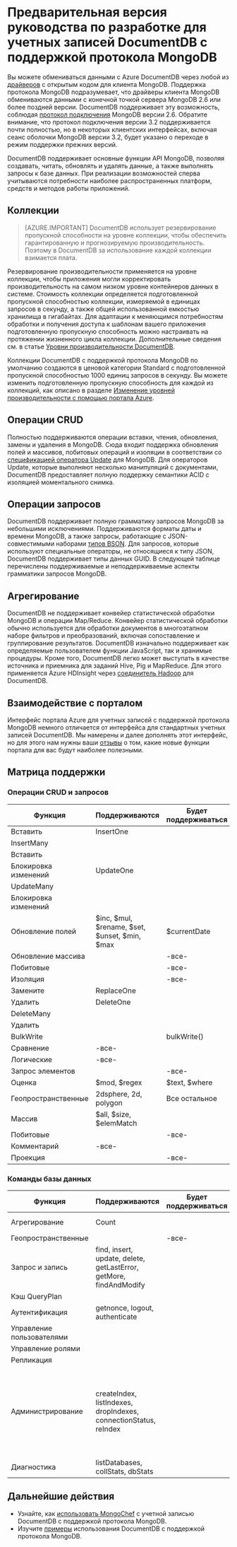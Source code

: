 <properties 
	pageTitle="Предварительная версия руководства по разработке учетных записей DocumentDB с поддержкой протокола MongoDB | Microsoft Azure" 
	description="Ознакомьтесь с руководством по разработке учетных записей DocumentDB с поддержкой протокола MongoDB (предварительная версия)." 
	services="documentdb" 
	authors="stephbaron" 
	manager="jhubbard" 
	editor="" 
	documentationCenter=""/>

<tags 
	ms.service="documentdb" 
	ms.workload="data-services" 
	ms.tgt_pltfrm="na" 
	ms.devlang="na" 
	ms.topic="article" 
	ms.date="08/23/2016" 
	ms.author="stbaro"/>

# Предварительная версия руководства по разработке для учетных записей DocumentDB с поддержкой протокола MongoDB

Вы можете обмениваться данными с Azure DocumentDB через любой из [драйверов](https://docs.mongodb.org/ecosystem/drivers/) с открытым кодом для клиента MongoDB. Поддержка протокола MongoDB подразумевает, что драйверы клиента MongoDB обмениваются данными с конечной точкой сервера MongoDB 2.6 или более поздней версии. DocumentDB поддерживает эту возможность, соблюдая [протокол подключения](https://docs.mongodb.org/manual/reference/mongodb-wire-protocol/) MongoDB версии 2.6. Обратите внимание, что протокол подключения версии 3.2 поддерживается почти полностью, но в некоторых клиентских интерфейсах, включая сеанс оболочки MongoDB версии 3.2, будет указано о переходе в режим поддержки прежних версий.

DocumentDB поддерживает основные функции API MongoDB, позволяя создавать, читать, обновлять и удалять данные, а также выполнять запросы к базе данных. При реализации возможностей сперва учитываются потребности наиболее распространенных платформ, средств и методов работы приложений.

## Коллекции

> [AZURE.IMPORTANT] DocumentDB использует резервирование пропускной способности на уровне коллекции, чтобы обеспечить гарантированную и прогнозируемую производительность. Поэтому в DocumentDB за использование каждой коллекции взимается плата.

Резервирование производительности применяется на уровне коллекции, чтобы приложения могли корректировать производительность на самом низком уровне контейнеров данных в системе. Стоимость коллекции определяется подготовленной пропускной способностью коллекции, измеряемой в единицах запросов в секунду, а также общей использованной емкостью хранилища в гигабайтах. Для адаптации к меняющимся потребностям обработки и получения доступа к шаблонам вашего приложения подготовленную пропускную способность можно настраивать на протяжении жизненного цикла коллекции. Дополнительные сведения см. в статье [Уровни производительности DocumentDB](documentdb-performance-levels.md).

Коллекции DocumentDB с поддержкой протокола MongoDB по умолчанию создаются в ценовой категории Standard с подготовленной пропускной способностью 1000 единиц запросов в секунду. Вы можете изменить подготовленную пропускную способность для каждой из коллекций, как описано в разделе [Изменение уровней производительности с помощью портала Azure](documentdb-performance-levels.md#changing-performance-levels-using-the-azure-portal).

## Операции CRUD

Полностью поддерживаются операции вставки, чтения, обновления, замены и удаления в MongoDB. Сюда входит поддержка обновления полей и массивов, побитовых операций и изоляции в соответствии со [спецификацией оператора Update](https://docs.mongodb.org/manual/reference/operator/update/) для MongoDB. Для операторов Update, которые выполняют несколько манипуляций с документами, DocumentDB предоставляет полную поддержку семантики ACID с изоляцией моментального снимка.

## Операции запросов

DocumentDB поддерживает полную грамматику запросов MongoDB за небольшими исключениями. Поддерживаются форматы даты и времени MongoDB, а также запросы, работающие с JSON-совместимыми наборами [типов BSON](https://docs.mongodb.org/manual/reference/bson-types/). Для запросов, которые используют специальные операторы, не относящиеся к типу JSON, DocumentDB поддерживает типы данных GUID. В следующей таблице перечислены поддерживаемые и неподдерживаемые аспекты грамматики запросов MongoDB.

## Агрегирование

DocumentDB не поддерживает конвейер статистической обработки MongoDB и операции Map/Reduce. Конвейер статистической обработки обычно используется для обработки документов в многоэтапном наборе фильтров и преобразований, включая сопоставление и группирование результатов. DocumentDB изначально поддерживает как определяемые пользователем функции JavaScript, так и хранимые процедуры. Кроме того, DocumentDB легко может выступать в качестве источника и приемника для заданий Hive, Pig и MapReduce. Для этого применяется Azure HDInsight через [соединитель Hadoop](documentdb-run-hadoop-with-hdinsight.md) для DocumentDB.

## Взаимодействие с порталом
Интерфейс портала Azure для учетных записей с поддержкой протокола MongoDB немного отличается от интерфейса для стандартных учетных записей DocumentDB. Мы намерены и далее дополнять этот интерфейс, но для этого нам нужны ваши [отзывы](mailto:askdocdb@microsoft.com?subject=DocumentDB%20Protocol%20Support%20for%20MongoDB%20Preview%20Portal%20Experience) о том, какие новые функции портала для вас будут наиболее полезными.

## Матрица поддержки


### Операции CRUD и запросов

Функция|Поддерживаются|Будет поддерживаться|Не поддерживается 
---|---|---|---
Вставить|InsertOne| | 
 |InsertMany| | 
 |Вставить| | 
Блокировка изменений|UpdateOne| | 
 |UpdateMany| | 
 |Блокировка изменений| | 
Обновление полей|$inc, $mul, $rename, $set, $unset, $min, $max|$currentDate| 
Обновление массива| |-все-| 
Побитовые| |-все-| 
Изоляция| |-все-| 
Замените|ReplaceOne| |
Удалить|DeleteOne | |
 |DeleteMany| | 
 |Удалить| | 
BulkWrite| |bulkWrite()| 
Сравнение|-все-| | 
Логические|-все-| | 
Запрос элементов| |-все-| 
Оценка|$mod, $regex |$text, $where| 
Геопространственные|2dsphere, 2d, polygon|Все остальное| 
Массив|$all, $size, $elemMatch|| 
Побитовые| |-все-| 
Комментарий|-все-| | 
Проекция| |-все-| 


### Команды базы данных

Функция|Поддерживаются|Будет поддерживаться|Не поддерживается 
---|---|---|---
Агрегирование|Count| |aggregate, distinct, group, mapreduce
Геопространственные| |-все-| 
Запрос и запись|find, insert, update, delete, getLastError, getMore, findAndModify| |Eval, parallelCollectionScan, getPrevError, resetError
Кэш QueryPlan| | |-все-
Аутентификация|getnonce, logout, authenticate| |Copydbgetnone, authschemaUpgrade
Управление пользователями| | |-все-
Управление ролями| | |-все-
Репликация| | |-все-
Администрирование|createIndex, listIndexes, dropIndexes, connectionStatus, reIndex| |Другие команды. Для индексов не поддерживаются Unique, expireAfterSeconds, storageEngine, weights, default\_language, textIndexVersion, min, max, bucketSize
Диагностика|listDatabases, collStats, dbStats| |Все остальное

## Дальнейшие действия

- Узнайте, как [использовать MongoChef](documentdb-mongodb-mongochef.md) с учетной записью DocumentDB с поддержкой протокола MongoDB.
- Изучите [примеры](documentdb-mongodb-samples.md) использования DocumentDB с поддержкой протокола MongoDB.

 

<!---HONumber=AcomDC_0824_2016-->